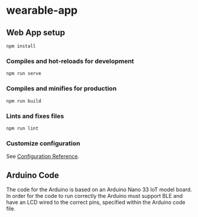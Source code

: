 # wearable-app

## Web App setup
```
npm install
```

### Compiles and hot-reloads for development
```
npm run serve
```

### Compiles and minifies for production
```
npm run build
```

### Lints and fixes files
```
npm run lint
```

### Customize configuration
See [Configuration Reference](https://cli.vuejs.org/config/).


## Arduino Code
The code for the Arduino is based on an Arduino Nano 33 IoT model board.
In order for the code to run correctly the Arduino must support BLE and have an LCD
wired to the correct pins, specified within the Arduino code file.


